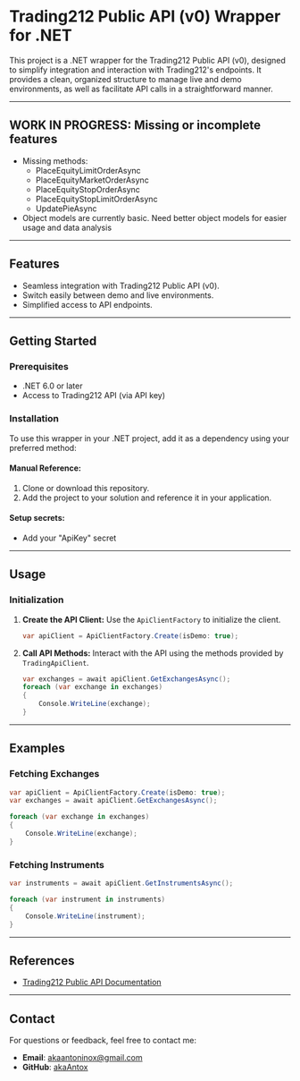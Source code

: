# Trading212 Public API (v0) Wrapper for .NET

This project is a .NET wrapper for the Trading212 Public API (v0), designed to simplify integration and interaction with Trading212's endpoints. It provides a clean, organized structure to manage live and demo environments, as well as facilitate API calls in a straightforward manner.

---

## WORK IN PROGRESS: Missing or incomplete features

- Missing methods:
   - PlaceEquityLimitOrderAsync
   - PlaceEquityMarketOrderAsync
   - PlaceEquityStopOrderAsync
   - PlaceEquityStopLimitOrderAsync
   - UpdatePieAsync
- Object models are currently basic. Need better object models for easier usage and data analysis

---

## Features

- Seamless integration with Trading212 Public API (v0).
- Switch easily between demo and live environments.
- Simplified access to API endpoints.

---

## Getting Started

### Prerequisites

- .NET 6.0 or later
- Access to Trading212 API (via API key)

### Installation

To use this wrapper in your .NET project, add it as a dependency using your preferred method:

#### Manual Reference:
1. Clone or download this repository.
2. Add the project to your solution and reference it in your application.

#### Setup secrets:
- Add your "ApiKey" secret

---

## Usage

### Initialization

1. **Create the API Client:**
   Use the `ApiClientFactory` to initialize the client.

   ```csharp
   var apiClient = ApiClientFactory.Create(isDemo: true);
   ```

2. **Call API Methods:**
   Interact with the API using the methods provided by `TradingApiClient`.

   ```csharp
   var exchanges = await apiClient.GetExchangesAsync();
   foreach (var exchange in exchanges)
   {
       Console.WriteLine(exchange);
   }
   ```

---

## Examples

### Fetching Exchanges
```csharp
var apiClient = ApiClientFactory.Create(isDemo: true);
var exchanges = await apiClient.GetExchangesAsync();

foreach (var exchange in exchanges)
{
    Console.WriteLine(exchange);
}
```

### Fetching Instruments
```csharp
var instruments = await apiClient.GetInstrumentsAsync();

foreach (var instrument in instruments)
{
    Console.WriteLine(instrument);
}
```

---

## References

- [Trading212 Public API Documentation](https://t212public-api-docs.redoc.ly/)

---

## Contact

For questions or feedback, feel free to contact me:

- **Email**: akaantoninox@gmail.com
- **GitHub**: [akaAntox](https://github.com/akaAntox)

